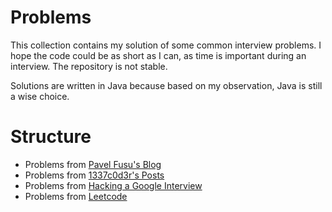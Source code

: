 # Problems

This collection contains my solution of some common interview problems. I hope the code could be as short as I can, as time is important during an interview. The repository is not stable.

Solutions are written in Java because based on my observation, Java is still a wise choice. 

# Structure

+ Problems from [Pavel Fusu's Blog](http://www.fusu.us/)
+ Problems from [1337c0d3r's Posts](http://leetcode.com/)
+ Problems from [Hacking a Google Interview](http://courses.csail.mit.edu/iap/interview/materials.php)
+ Problems from [Leetcode](https://leetcode.com/problemset/algorithms/)
